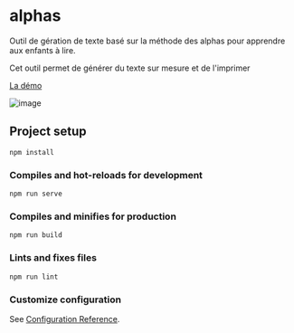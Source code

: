 # alphas

Outil de gération de texte basé sur la méthode des alphas pour apprendre aux enfants à lire.

Cet outil permet de générer du texte sur mesure et de l'imprimer

[La démo](https://alphas.pages.dev/)

![image](https://user-images.githubusercontent.com/5399780/154117966-00112d59-766c-43bc-a0ce-d6cadda3d62d.png)


## Project setup
```
npm install
```

### Compiles and hot-reloads for development
```
npm run serve
```

### Compiles and minifies for production
```
npm run build
```

### Lints and fixes files
```
npm run lint
```

### Customize configuration
See [Configuration Reference](https://cli.vuejs.org/config/).
